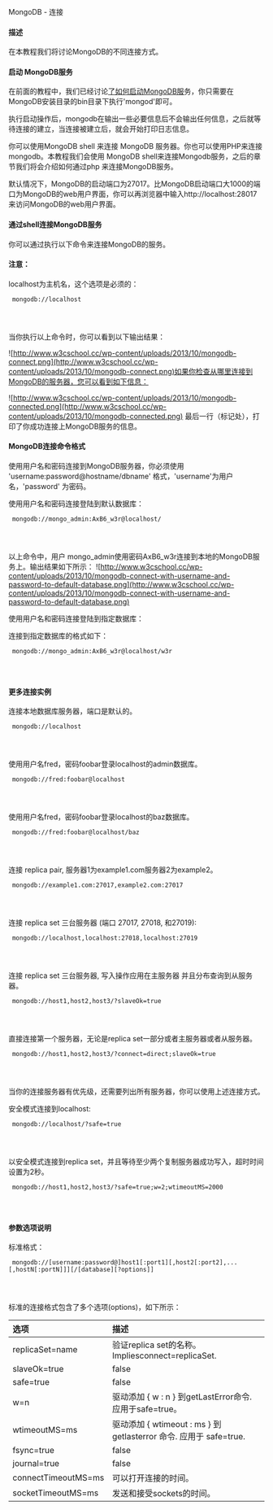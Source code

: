  MongoDB - 连接
 

#### 描述

 在本教程我们将讨论MongoDB的不同连接方式。

 

#### 启动 MongoDB服务

 在前面的教程中，我们已经讨论[了如何启动MongoDB服](http://www.w3cschool.cc/mongodb/mongodb-window-install.html)务，你只需要在MongoDB安装目录的bin目录下执行'mongod'即可。

 执行启动操作后，mongodb在输出一些必要信息后不会输出任何信息，之后就等待连接的建立，当连接被建立后，就会开始打印日志信息。

 你可以使用MongoDB shell 来连接 MongoDB 服务器。你也可以使用PHP来连接mongodb。本教程我们会使用 MongoDB shell来连接Mongodb服务，之后的章节我们将会介绍如何通过php 来连接MongoDB服务。

 默认情况下，MongoDB的启动端口为27017。比MongoDB启动端口大1000的端口为MongoDB的web用户界面，你可以再浏览器中输入http://localhost:28017 来访问MongoDB的web用户界面。

 



#### 通过shell连接MongoDB服务

 你可以通过执行以下命令来连接MongoDB的服务。

 

#### 注意：

localhost为主机名，这个选项是必须的：

 
```
 mongodb://localhost

 


```
 当你执行以上命令时，你可以看到以下输出结果：

 ![http://www.w3cschool.cc/wp-content/uploads/2013/10/mongodb-connect.png](http://www.w3cschool.cc/wp-content/uploads/2013/10/mongodb-connect.png)如果你检查从哪里连接到MongoDB的服务器，您可以看到如下信息：

 ![http://www.w3cschool.cc/wp-content/uploads/2013/10/mongodb-connected.png](http://www.w3cschool.cc/wp-content/uploads/2013/10/mongodb-connected.png) 最后一行（标记处），打印了你成功连接上MongoDB服务的信息。 



#### MongoDB连接命令格式

 使用用户名和密码连接到MongoDB服务器，你必须使用 'username:password@hostname/dbname' 格式，'username'为用户名，'password' 为密码。

 使用用户名和密码连接登陆到默认数据库： 



```
 mongodb://mongo_admin:AxB6_w3r@localhost/

 


```
 以上命令中，用户 mongo_admin使用密码AxB6_w3r连接到本地的MongoDB服务上。输出结果如下所示： ![http://www.w3cschool.cc/wp-content/uploads/2013/10/mongodb-connect-with-username-and-password-to-default-database.png](http://www.w3cschool.cc/wp-content/uploads/2013/10/mongodb-connect-with-username-and-password-to-default-database.png)


使用用户名和密码连接登陆到指定数据库：

 连接到指定数据库的格式如下：

 
```
 mongodb://mongo_admin:AxB6_w3r@localhost/w3r

 


```
 



#### 更多连接实例

 连接本地数据库服务器，端口是默认的。

 
```
 mongodb://localhost

 


```
 使用用户名fred，密码foobar登录localhost的admin数据库。

 
```
 mongodb://fred:foobar@localhost

 


```
 使用用户名fred，密码foobar登录localhost的baz数据库。

 
```
 mongodb://fred:foobar@localhost/baz

 


```
 连接 replica pair, 服务器1为example1.com服务器2为example2。

 
```
 mongodb://example1.com:27017,example2.com:27017

 


```
 连接 replica set 三台服务器 (端口 27017, 27018, 和27019):

 
```
 mongodb://localhost,localhost:27018,localhost:27019

 


```
 连接 replica set 三台服务器, 写入操作应用在主服务器 并且分布查询到从服务器。

 
```
 mongodb://host1,host2,host3/?slaveOk=true

 


```
 直接连接第一个服务器，无论是replica set一部分或者主服务器或者从服务器。

 
```
 mongodb://host1,host2,host3/?connect=direct;slaveOk=true

 


```
 当你的连接服务器有优先级，还需要列出所有服务器，你可以使用上述连接方式。

 安全模式连接到localhost:

 
```
 mongodb://localhost/?safe=true

 


```
 以安全模式连接到replica set，并且等待至少两个复制服务器成功写入，超时时间设置为2秒。

 
```
 mongodb://host1,host2,host3/?safe=true;w=2;wtimeoutMS=2000

 


```
 



#### 参数选项说明

 标准格式：

 
```
 mongodb://[username:password@]host1[:port1][,host2[:port2],...[,hostN[:portN]]][/[database][?options]]

 


```
 标准的连接格式包含了多个选项(options)，如下所示： 

|选项|描述|
|:--|:--|
|replicaSet=name|验证replica set的名称。 Impliesconnect=replicaSet.|
|slaveOk=true|false| true:在connect=direct模式下，驱动会连接第一台机器，即使这台服务器不是主。在connect=replicaSet模式下，驱动会发送所有的写请求到主并且把读取操作分布在其他从服务器。 false: 在 connect=direct模式下，驱动会自动找寻主服务器. 在connect=replicaSet 模式下，驱动仅仅连接主服务器，并且所有的读写命令都连接到主服务器。 |
|safe=true|false| true: 在执行更新操作之后，驱动都会发送getLastError命令来确保更新成功。(还要参考 wtimeoutMS).  false: 在每次更新之后，驱动不会发送getLastError来确保更新成功。|
|w=n|驱动添加 { w : n } 到getLastError命令. 应用于safe=true。|
|wtimeoutMS=ms|驱动添加 { wtimeout : ms } 到 getlasterror 命令. 应用于 safe=true.|
|fsync=true|false| true: 驱动添加 { fsync : true } 到 getlasterror 命令.应用于 safe=true. false: 驱动不会添加到getLastError命令中。 |
|journal=true|false|如果设置wie true, 同步到 journal (在提交到数据库前写入到实体中). 应用于 safe=true|
|connectTimeoutMS=ms|可以打开连接的时间。|
|socketTimeoutMS=ms|发送和接受sockets的时间。|



